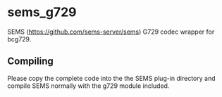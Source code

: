 # sems_g729

SEMS (https://github.com/sems-server/sems) G729 codec wrapper for bcg729.

## Compiling

Please copy the complete code into the the SEMS plug-in directory and compile SEMS normally with the g729 module included.
